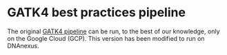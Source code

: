# GATK4 best practices pipeline

The original
[GATK4 pipeline](https://github.com/gatk-workflows/broad-prod-wgs-germline-snps-indels/blob/master/PairedEndSingleSampleWf.wdl)
can be run, to the best of our knowledge, only on the Google Cloud
(GCP). This version has been modified to run on DNAnexus.

